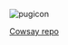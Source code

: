 ![pugicon](https://user-images.githubusercontent.com/70988581/139970699-f0348af1-eb20-4456-9ac4-023d6465a3f6.png)

[Cowsay repo](https://github.com/piuccio/cowsay)
